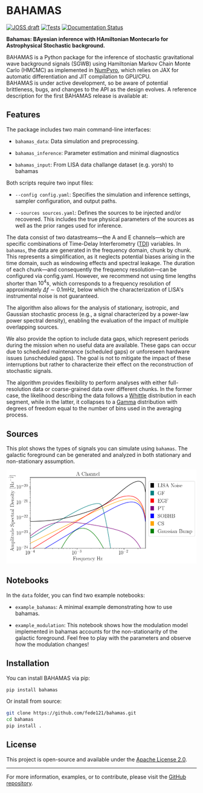 # BAHAMAS

[![JOSS draft](https://github.com/fede121/bahamas/actions/workflows/paper.yml/badge.svg?branch=main)](https://github.com/fede121/bahamas/actions/workflows/paper.yml) [![Tests](https://github.com/fede121/bahamas/actions/workflows/testing.yml/badge.svg?branch=main)](https://github.com/fede121/bahamas/actions/workflows/testing.yml)
[![Documentation Status](https://github.com/fede121/bahamas/actions/workflows/docs.yml/badge.svg?branch=main)](https://github.com/fede121/bahamas/actions/workflows/docs.yml)


**Bahamas: BAyesian inference with HAmiltonian Montecarlo for Astrophysical Stochastic background.**

BAHAMAS is a Python package for the inference of stochastic gravitational wave background signals (SGWB) using Hamiltonian Markov Chain Monte Carlo (HMCMC) as implemented in [NumPyro](https://num.pyro.ai/en/stable/getting_started.html#what-is-numpyro), which relies on JAX for automatic differentiation and JIT compilation to GPU/CPU.  
BAHAMAS is under active development, so be aware of potential brittleness, bugs, and changes to the API as the design evolves. A reference description for the first BAHAMAS release is available at:  

## Features

The package includes two main command-line interfaces:

  - `bahamas_data`: Data simulation and preprocessing. 

  - `bahamas_inference`: Parameter estimation and minimal diagnostics

  - `bahamas_input`: From LISA data challange dataset (e.g. yorsh) to bahamas

Both scripts require two input files:

  - `--config config.yaml`: Specifies the simulation and inference settings, sampler configuration, and output paths.

  - `--sources sources.yaml`: Defines the sources to be injected and/or recovered. This includes the true physical parameters of the sources as well as the prior ranges used for inference.

The data consist of two datastreams—the A and E channels—which are specific combinations of Time-Delay Interferometry ([TDI](https://ui.adsabs.harvard.edu/abs/2021LRR....24....1T/abstract)) variables. In `bahamas`, the data are generated in the frequency domain, chunk by chunk. This represents a simplification, as it neglects potential biases arising in the time domain, such as windowing effects and spectral leakage.  The duration of each chunk—and consequently the frequency resolution—can be configured via config.yaml. However, we recommend not using time lengths shorter than $10^4 \mathrm{s}$, which corresponds to a frequency resolution of approximately $\Delta f \sim 0.1 \mathrm{mHz}$, below which the characterization of LISA's instrumental noise is not guaranteed.  

The algorithm also allows for the analysis of stationary, isotropic, and Gaussian stochastic process (e.g., a signal characterized by a power-law power spectral density), enabling the evaluation of the impact of multiple overlapping sources.

We also provide the option to include data gaps, which represent periods during the mission when no useful data are available. These gaps can occur due to scheduled maintenance (scheduled gaps) or unforeseen hardware issues (unscheduled gaps). The goal is not to mitigate the impact of these interruptions but rather to characterize their effect on the reconstruction of stochastic signals.

The algorithm provides flexibility to perform analyses with either full-resolution data or coarse-grained data over different chunks. In the former case, the likelihood describing the data follows a [Whittle](https://api.semanticscholar.org/CorpusID:125739077) distribution in each segment, while in the latter, it collapses to a [Gamma](https://www.aanda.org/articles/aa/pdf/2003/49/aa0401.pdf) distribution with degrees of freedom equal to the number of bins used in the averaging process.

## Sources

This plot shows the types of signals you can simulate using `bahamas`. The galactic foreground can be generated and analyzed in both stationary and non-stationary assumption.

![SGWB Landscape in bahamas](_static/lisa_landscape_bahamas.png)

## Notebooks
In the `data` folder, you can find two example notebooks:

- `example_bahamas`: A minimal example demonstrating how to use bahamas.

- `example_modulation`: This notebook shows how the modulation model implemented in bahamas accounts for the non-stationarity of the galactic foreground. Feel free to play with the parameters and observe how the modulation changes!

## Installation

You can install BAHAMAS via pip:

```bash
pip install bahamas
```

Or install from source:

```bash
git clone https://github.com/fede121/bahamas.git
cd bahamas
pip install .
```

## License

This project is open-source and available under the [Apache License 2.0](https://www.apache.org/licenses/LICENSE-2.0).

---

For more information, examples, or to contribute, please visit the [GitHub repository](https://github.com/fede121/bahamas.git).

